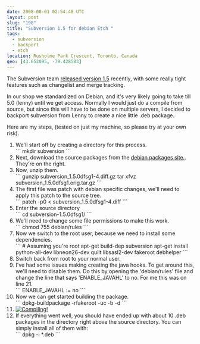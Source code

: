 ```yaml
---
date: 2008-08-01 02:54:48 UTC
layout: post
slug: "198"
title: "Subversion 1.5 for debian Etch "
tags:
  - subversion
  - backport
  - etch
location: Rusholme Park Crescent, Toronto, Canada
geo: [43.652095, -79.428583]
---
```

<p>The Subversion team <a href="http://subversion.tigris.org/svn_1.5_releasenotes.html">released version 1.5</a> recently, with some really tight features such as changelist and merge tracking.</p>

<p>In our shop we standardized on Debian, and it's very likely going to take till 5.0 (lenny) until we get access. Normally I would just do a compile from source, but since this will have to be done on multiple servers, I decided to backport subversion from Lenny to create a nice little .deb package.</p>

<p>Here are my steps, (tested on just my machine, so please try at your own risk).</p>

<ol>
  <li>We'll start off by creating a directory for this process.<br />
  ```
mkdir subversion
```</li>

  <li>Next, download the source packages from the <a href="http://packages.debian.org/lenny/subversion">debian packages site.</a>. They're on the right.</li>

  <li>Now, unzip them.<br />
  ```
gunzip subversion_1.5.0dfsg1-4.diff.gz
tar xfvz subversion_1.5.0dfsg1.orig.tar.gz
```</li>

  <li>The first file was patch with debian specific changes, we'll need to apply this patch to the source tree.<br />
  ```
patch -p0 < subversion_1.5.0dfsg1-4.diff
```</li>

  <li>Enter the source directory<br />
  ```
cd subversion-1.5.0dfsg1/
```</li>

  <li>We'll need to change some file permissions to make this work.<br /> 
  ```
chmod 755 debian/rules
```</li>

  <li>Now we switch to the root user, because we need to install some dependencies.<br />
  ```
# Assuming you're root
apt-get build-dep subversion 
apt-get install python-all-dev libneon26-dev quilt libsasl2-dev fakeroot debhelper
```</li>

  <li>Switch back from root to your normal user.</li>

  <li>I've had some issues making creating the java hooks. To get around this, we'll need to disable them. Do this by opening the 'debian/rules' file and change the line that says 'ENABLE_JAVAHL' to no. For me this was on line 21.<br />
  ```
ENABLE_JAVAHL := no
```</li>

  <li>Now we can get started building the package.<br />
  ```
dpkg-buildpackage -rfakeroot -uc -b -d
```<br />

  <li><a href="http://xkcd.com/303/"><img src="http://imgs.xkcd.com/comics/compiling.png" alt="Compiling!" /></a></li>

  <li>If everything went well, you should have ended up with about 10 .deb packages in the directory right above the source directory. You can simply install all of them with:<br />
  ```
dpkg -i *.deb
```</li>

</ol>
